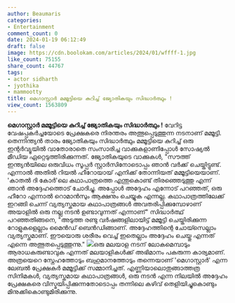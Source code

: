 ```yaml
---
author: Beaumaris
categories:
- Entertainment
comment_count: 0
date: 2024-01-19 06:12:49
draft: false
image: https://cdn.boolokam.com/articles/2024/01/wffff-1.jpg
like_count: 75155
share_count: 44767
tags:
- actor sidharth
- jyothika
- mammootty
title: മെഗാസ്റ്റാർ മമ്മൂട്ടിയെ കുറിച്ച് ജ്യോതികയും സിദ്ധാർത്ഥും !
view_count: 1563809
---
```


**മെഗാസ്റ്റാർ മമ്മൂട്ടിയെ കുറിച്ച് ജ്യോതികയും സിദ്ധാർത്ഥും !** വേറിട്ട വേഷപ്പകർച്ചയോടെ പ്രേക്ഷകരെ നിരന്തരം അത്ഭുപ്പെടുത്തുന്ന നടനാണ് മമ്മൂട്ടി. തെന്നിന്ത്യൻ താരം ജ്യോതികയും സിദ്ധാർത്ഥും മമ്മൂട്ടിയെ കുറിച്ച് ഒരു ഇന്റർവ്യൂയിൽ വാതോരാതെ സംസാരിച്ച വാക്കുകളാണിപ്പോൾ സോഷ്യൽ മീഡിയ ഏറ്റെടുത്തിരിക്കുന്നത്. ജ്യോതികയുടെ വാക്കുകൾ, "സൗത്ത് ഇന്ത്യൻയിലെ ഒരുവിധം സൂപ്പർ സ്റ്റാർസിനോടൊപ്പം ഞാൻ വർക്ക് ചെയ്തിട്ടുണ്ട്. എന്നാൽ അതിൽ റിയൽ ഹീറോയായ് എനിക്ക് തോന്നിയത് മമ്മൂട്ടിയെയാണ്. 'കാതൽ ദി കോർ'ലെ കഥാപാത്രത്തെ എന്തുകൊണ്ട് തിരഞ്ഞെടുത്തു എന്ന് ഞാൻ അദ്ദേഹത്തൊട് ചോദിച്ചു. അപ്പോൾ അദ്ദേഹം എന്നോട് പറഞ്ഞത്, ഒരു ഹീറോ എന്നാൽ റൊമാൻസും ആക്ഷനും ചെയ്യുക എന്നല്ല. കഥാപാത്രത്തിലേക്ക് ഇറങ്ങി ചെന്ന് വ്യത്യസ്തമായ കഥാപാത്രങ്ങൾ അവതരിപ്പിക്കുമ്പോഴാണ് അയാളിൽ ഒരു നല്ല നടൻ ഉണ്ടാവുന്നത് എന്നാണ്" സിദ്ധാർത്ഥ് പറഞ്ഞതിങ്ങനെ, "അടുത്ത രണ്ടു വർഷങ്ങളിലായിട്ട് മമ്മൂട്ടി ചെയ്തിരിക്കുന്ന റോളുകളെല്ലാം മൈൻഡ് ബെൻഡിങ്ങാണ്. അദ്ദേഹത്തിന്റെ ചോയ്സെല്ലാം വ്യത്യസ്തമാണ്. ഈയൊരു ശരീരം വെച്ച് ഇതെല്ലാം അദ്ദേഹം ചെയ്തു എന്നത് എന്നെ അത്ഭുതപ്പെടുത്തുന്നു." ![](https://cdn.boolokam.com/articles/2024/01/wffff-1.jpg)ഒരു മലയാള നടന് ലോകമെമ്പാടും ആരാധകരുണ്ടാവുക എന്നത് മലയാളികൾക്ക് അഭിമാനം പകരുന്ന കാര്യമാണ്. അത്രയെറെ സ്നേഹത്തോടും ബഹുമാനത്തോടും തന്നെയാണ് 'മെഗാസ്റ്റാർ' എന്ന ലേബൽ പ്രേക്ഷകർ മമ്മൂട്ടിക്ക് സമ്മാനിച്ചത്. എണ്ണിയാലൊതുങ്ങാത്തത്ര സിനിമകൾ, വ്യത്യസ്തമായ കഥാപാത്രങ്ങൾ, ഒരു നടൻ എന്ന നിലയിൽ അദ്ദേഹം പ്രേക്ഷകരെ വിസ്മയിപ്പിക്കുന്നതോടൊപ്പം തന്നിലെ കഴിവ് തെളിയിച്ചുകൊണ്ടും മിനുക്കികൊണ്ടുമിരിക്കുന്നു.